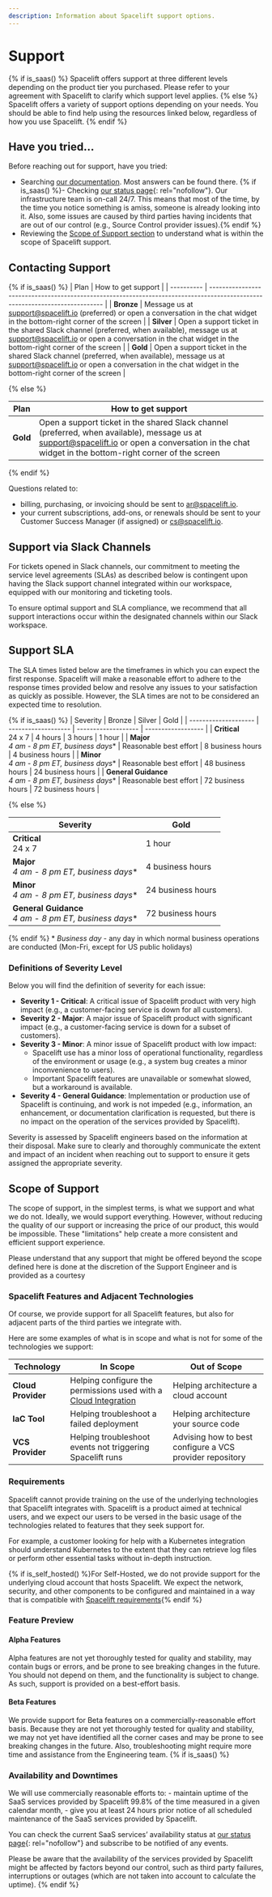 ```yaml
---
description: Information about Spacelift support options.
---
```


# Support  

{% if is_saas() %}
Spacelift offers support at three different levels depending on the product tier you purchased. Please refer to your agreement with Spacelift to clarify which support level applies.
{% else %}
Spacelift offers a variety of support options depending on your needs. You should be able to find help using the resources linked below, regardless of how you use Spacelift.
{% endif %}

## Have you tried…  

Before reaching out for support, have you tried:

- Searching [our documentation](../../README.md). Most answers can be found there.
{% if is_saas() %}- Checking [our status page](https://spacelift.statuspage.io/){: rel="nofollow"}. Our infrastructure team is on-call 24/7. This means that most of the time, by the time you notice something is amiss, someone is already looking into it. Also, some issues are caused by third parties having incidents that are out of our control (e.g., Source Control provider issues).{% endif %}
- Reviewing the [Scope of Support section](./README.md#scope-of-support) to understand what is within the scope of Spacelift support.

## Contacting Support  

{% if is_saas() %}
| Plan       | How to get support                                                                                                          |
| ---------- | --------------------------------------------------------------------------------------------------------------------------- |
| **Bronze** | Message us at [support@spacelift.io](mailto:support@spacelift.io) (preferred) or open a conversation in the chat widget in the bottom-right corner of the screen |
| **Silver** | Open a support ticket in the shared Slack channel (preferred, when available), message us at [support@spacelift.io](mailto:support@spacelift.io) or open a conversation in the chat widget in the bottom-right corner of the screen |
| **Gold**   | Open a support ticket in the shared Slack channel (preferred, when available), message us at [support@spacelift.io](mailto:support@spacelift.io) or open a conversation in the chat widget in the bottom-right corner of the screen |

{% else %}

| Plan       | How to get support                                                                                                          |
| ---------- | --------------------------------------------------------------------------------------------------------------------------- |
| **Gold**   | Open a support ticket in the shared Slack channel (preferred, when available), message us at [support@spacelift.io](mailto:support@spacelift.io) or open a conversation in the chat widget in the bottom-right corner of the screen |

{% endif %}

Questions related to:

- billing, purchasing, or invoicing should be sent to [ar@spacelift.io](mailto:ar@spacelift.io).
- your current subscriptions, add-ons, or renewals should be sent to your Customer Success Manager (if assigned) or [cs@spacelift.io](mailto:cs@spacelift.io).

## Support via Slack Channels  

For tickets opened in Slack channels, our commitment to meeting the service level agreements (SLAs) as described below is contingent upon having the Slack support channel integrated within our workspace, equipped with our monitoring and ticketing tools.

To ensure optimal support and SLA compliance, we recommend that all support interactions occur within the designated channels within our Slack workspace.

## Support SLA  

The SLA times listed below are the timeframes in which you can expect the first response. Spacelift will make a reasonable effort to adhere to the response times provided below and resolve any issues to your satisfaction as quickly as possible. However, the SLA times are not to be considered an expected time to resolution.

{% if is_saas() %}
| Severity             | Bronze              | Silver              | Gold               |
| -------------------- | ------------------- | ------------------- | ------------------ |
| **Critical**<br>24 x 7                    | 4 hours             | 3 hours            | 1 hour             |
| **Major**<br>_4 am - 8 pm ET, business days_* | Reasonable best effort | 8 business hours   | 4 business hours   |
| **Minor**<br>_4 am - 8 pm ET, business days_* | Reasonable best effort | 48 business hours  | 24 business hours  |
| **General Guidance**<br>_4 am - 8 pm ET, business days_* | Reasonable best effort | 72 business hours  | 72 business hours  |

{% else %}

| Severity             | Gold               |
| -------------------- | ------------------ |
| **Critical**<br>24 x 7                    | 1 hour             |
| **Major**<br>_4 am - 8 pm ET, business days_* | 4 business hours  |
| **Minor**<br>_4 am - 8 pm ET, business days_* | 24 business hours |
| **General Guidance**<br>_4 am - 8 pm ET, business days_* | 72 business hours |

{% endif %}
\* _Business day_ - any day in which normal business operations are conducted (Mon-Fri, except for US public holidays)

### Definitions of Severity Level  

Below you will find the definition of severity for each issue:

- **Severity 1 - Critical**: A critical issue of Spacelift product with very high impact (e.g., a customer-facing service is down for all customers).
- **Severity 2 - Major**: A major issue of Spacelift product with significant impact (e.g., a customer-facing service is down for a subset of customers).
- **Severity 3 - Minor**:  A minor issue of Spacelift product with low impact:
    - Spacelift use has a minor loss of operational functionality, regardless of the environment or usage (e.g., a system bug creates a minor inconvenience to users).
    - Important Spacelift features are unavailable or somewhat slowed, but a workaround is available.
- **Severity 4 - General Guidance**: Implementation or production use of Spacelift is continuing, and work is not impeded (e.g., information, an enhancement, or documentation clarification is requested, but there is no impact on the operation of the services provided by Spacelift).

Severity is assessed by Spacelift engineers based on the information at their disposal. Make sure to clearly and thoroughly communicate the extent and impact of an incident when reaching out to support to ensure it gets assigned the appropriate severity.

## Scope of Support  

The scope of support, in the simplest terms, is what we support and what we do not. Ideally, we would support everything. However, without reducing the quality of our support or increasing the price of our product, this would be impossible. These "limitations" help create a more consistent and efficient support experience.

Please understand that any support that might be offered beyond the scope defined here is done at the discretion of the Support Engineer and is provided as a courtesy

### Spacelift Features and Adjacent Technologies  

Of course, we provide support for all Spacelift features, but also for adjacent parts of the third parties we integrate with.

Here are some examples of what is in scope and what is not for some of the technologies we support:

| Technology         | In Scope                                                     | Out of Scope                                             |
| ------------------ | ------------------------------------------------------------ | -------------------------------------------------------- |
| **Cloud Provider** | Helping configure the permissions used with a [Cloud Integration](../../integrations/cloud-providers/README.md) | Helping architecture a cloud account                     |
| **IaC Tool**       | Helping troubleshoot a failed deployment                     | Helping architecture your source code                    |
| **VCS Provider**   | Helping troubleshoot events not triggering Spacelift runs    | Advising how to best configure a VCS provider repository |

### Requirements  

Spacelift cannot provide training on the use of the underlying technologies that Spacelift integrates with. Spacelift is a product aimed at technical users, and we expect our users to be versed in the basic usage of the technologies related to features that they seek support for.

For example, a customer looking for help with a Kubernetes integration should understand Kubernetes to the extent that they can retrieve log files or perform other essential tasks without in-depth instruction.

{% if is_self_hosted() %}For Self-Hosted, we do not provide support for the underlying cloud account that hosts Spacelift. We expect the network, security, and other components to be configured and maintained in a way that is compatible with [Spacelift requirements](../administration/install.md){% endif %}

### Feature Preview  

#### Alpha Features  

Alpha features are not yet thoroughly tested for quality and stability, may contain bugs or errors, and be prone to see breaking changes in the future. You should not depend on them, and the functionality is subject to change. As such, support is provided on a best-effort basis.

#### Beta Features  

We provide support for Beta features on a commercially-reasonable effort basis. Because they are not yet thoroughly tested for quality and stability, we may not yet have identified all the corner cases and may be prone to see breaking changes in the future. Also, troubleshooting might require more time and assistance from the Engineering team.
{% if is_saas() %}

### Availability and Downtimes  

We will use commercially reasonable efforts to:
    - maintain uptime of the SaaS services provided by Spacelift 99.8% of the time measured in a given calendar month,
    - give you at least 24 hours prior notice of all scheduled maintenance of the SaaS services provided by Spacelift.

You can check the current SaaS services’ availability status at [our status page](https://spacelift.statuspage.io/){: rel="nofollow"} and subscribe to be notified of any events.

Please be aware that the availability of the services provided by Spacelift might be affected by factors beyond our control, such as third party failures, interruptions or outages (which are not taken into account to calculate the uptime).
{% endif %}
